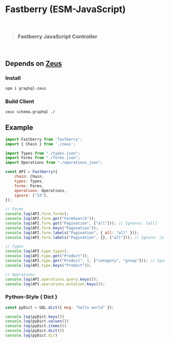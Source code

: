 # Fastberry (ESM-JavaScript)

<br>

> ### **Fastberry** JavaScript **Controller**

<br>

## Depends on [**Zeus**](https://www.npmjs.com/package/graphql-zeus)

### Install

```sh
npm i graphql-zeus
```

### Build Client

```sh
zeus schema.graphql ./
```

## Example

```js
import Fastberry from 'fastberry';
import { Chain } from './zeus';

import Types from "./types.json";
import Forms from "./forms.json";
import Operations from "./operations.json";

const API = Fastberry({
    chain: Chain,
    types: Types,
    forms: Forms,
    operations: Operations,
    ignore: ["Id"],
});

// Forms
console.log(API.form.forms);
console.log(API.form.get("FormSearch"));
console.log(API.form.get("Pagination", ["all"])); // Ignores: [all]
console.log(API.form.keys("Pagination"));
console.log(API.form.labels("Pagination", { all: "all" }));
console.log(API.form.labels("Pagination", {}, ["all"])); // Ignore: [all].

// Types
console.log(API.type.types);
console.log(API.type.get("Product"));
console.log(API.type.get("Product", 1, ["category", "group"])); // Ignore: [category, group]
console.log(API.type.keys("Product"));

// Operations
console.log(API.operations.query.keys());
console.log(API.operations.mutation.keys());
```

### Python-Style { Dict }

```js
const pyDict = GQL.dict({ msg: "hello world" });

console.log(pyDict.keys())
console.log(pyDict.values())
console.log(pyDict.items())
console.log(pyDict.dict())
console.log(pyDict.dir)
```

